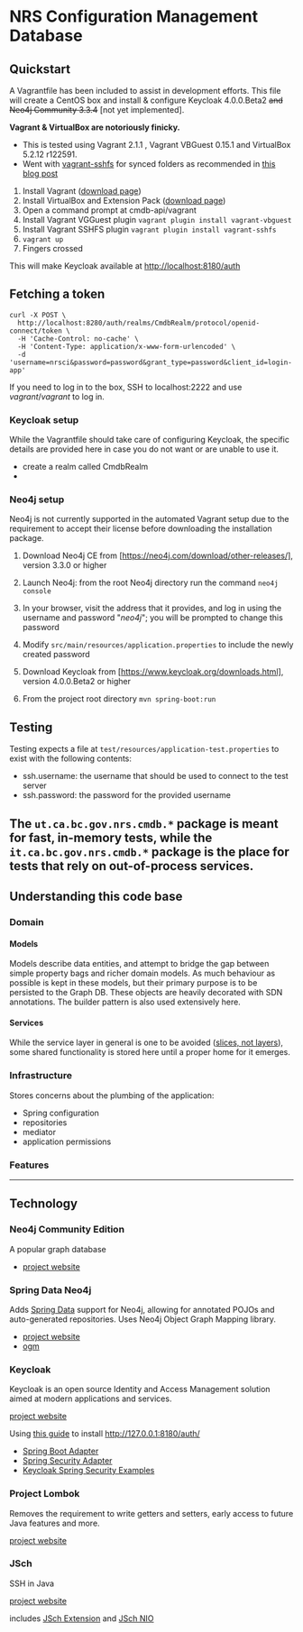 # NRS Configuration Management Database

## Quickstart

A Vagrantfile has been included to assist in development efforts. This file will create a CentOS box and install &
configure Keycloak 4.0.0.Beta2 ~~and Neo4j Community 3.3.4~~ [not yet implemented].

**Vagrant & VirtualBox are notoriously finicky.** 
- This is tested using Vagrant 2.1.1 , Vagrant VBGuest 0.15.1 and VirtualBox 5.2.12 r122591.
- Went with [vagrant-sshfs](https://github.com/dustymabe/vagrant-sshfs) for synced folders as recommended in 
 [this blog post](https://blog.centos.org/2018/04/updated-centos-vagrant-images-available-v1803-01/)

1. Install Vagrant ([download page](https://www.vagrantup.com/downloads.html))
1. Install VirtualBox and Extension Pack ([download page](https://www.virtualbox.org/wiki/Downloads))
1. Open a command prompt at cmdb-api/vagrant
1. Install Vagrant VGGuest plugin `vagrant plugin install vagrant-vbguest`
1. Install Vagrant SSHFS plugin `vagrant plugin install vagrant-sshfs`
1. `vagrant up`
1. Fingers crossed

This will make Keycloak available at [http://localhost:8180/auth](http://localhost:8180/auth)
## Fetching a token

```
curl -X POST \
  http://localhost:8280/auth/realms/CmdbRealm/protocol/openid-connect/token \
  -H 'Cache-Control: no-cache' \
  -H 'Content-Type: application/x-www-form-urlencoded' \
  -d 'username=nrsci&password=password&grant_type=password&client_id=login-app'
```

If you need to log in to the box, SSH to localhost:2222 and use *vagrant*/*vagrant* to log in.

### Keycloak setup
While the Vagrantfile should take care of configuring Keycloak, the specific details are provided here in case you do
not want or are unable to use it.

* create a realm called CmdbRealm
* 


### Neo4j setup

Neo4j is not currently supported in the automated Vagrant setup due to the requirement to accept their license before 
downloading the installation package.

1. Download Neo4j CE from [https://neo4j.com/download/other-releases/], version 3.3.0 or higher
1. Launch Neo4j: from the root Neo4j directory run the command `neo4j console`
1. In your browser, visit the address that it provides, and log in using the username and password "*neo4j*"; you will be
   prompted to change this password
1. Modify `src/main/resources/application.properties` to include the newly created password
1. Download Keycloak from [https://www.keycloak.org/downloads.html], version 4.0.0.Beta2 or higher

1. From the project root directory `mvn spring-boot:run`

## Testing
Testing expects a file at `test/resources/application-test.properties` to exist with the following contents:
* ssh.username: the username that should be used to connect to the test server
* ssh.password: the password for the provided username

The `ut.ca.bc.gov.nrs.cmdb.*` package is meant for fast, in-memory tests, while the `it.ca.bc.gov.nrs.cmdb.*` package is 
the place for tests that rely on out-of-process services.
------------------------

## Understanding this code base
### Domain
#### Models
Models describe data entities, and attempt to bridge the gap between simple property bags and richer domain models. As
much behaviour as possible is kept in these models, but their primary purpose is to be persisted to the Graph DB. These
objects are heavily decorated with SDN annotations. The builder pattern is also used extensively here.

#### Services
While the service layer in general is one to be avoided ([slices, not layers](https://jimmybogard.com/vertical-slice-architecture/)),
some shared functionality is stored here until a proper home for it emerges.

### Infrastructure
Stores concerns about the plumbing of the application:
* Spring configuration
* repositories
* mediator
* application permissions

### Features

------------------------

## Technology
### Neo4j Community Edition
A popular graph database

* [project website](https://neo4j.com)

### Spring Data Neo4j
Adds [Spring Data](http://projects.spring.io/spring-data/) support for Neo4j, allowing for annotated POJOs and 
auto-generated repositories. Uses Neo4j Object Graph Mapping library.

* [project website](https://projects.spring.io/spring-data-neo4j/)
* [ogm](https://neo4j.com/docs/ogm-manual/current/)

### Keycloak

Keycloak is an open source Identity and Access Management solution aimed at modern applications and services. 

[project website](https://www.keycloak.org/index.html)

Using [this guide](http://www.baeldung.com/spring-boot-keycloak) to install 
http://127.0.0.1:8180/auth/

* [Spring Boot Adapter](http://www.keycloak.org/docs/3.3/securing_apps/topics/oidc/java/spring-boot-adapter.html)
* [Spring Security Adapter](http://www.keycloak.org/docs/3.3/securing_apps/topics/oidc/java/spring-security-adapter.html)
* [Keycloak Spring Security Examples](https://github.com/foo4u/keycloak-spring-demo)

### Project Lombok
Removes the requirement to write getters and setters, early access to future Java features and more.

[project website](https://projectlombok.org)

### JSch
SSH in Java

[project website](http://www.jcraft.com/jsch/)

includes [JSch Extension](https://github.com/lucastheisen/jsch-extension) and [JSch NIO](https://github.com/lucastheisen/jsch-nio)

